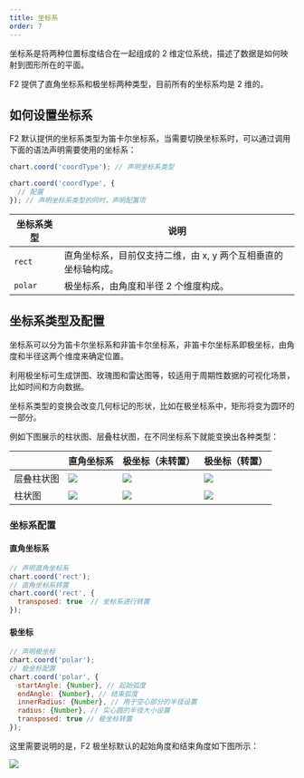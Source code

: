 ```yaml
---
title: 坐标系
order: 7
---
```


坐标系是将两种位置标度结合在一起组成的 2 维定位系统，描述了数据是如何映射到图形所在的平面。

F2 提供了直角坐标系和极坐标两种类型，目前所有的坐标系均是 2 维的。

## 如何设置坐标系

F2 默认提供的坐标系类型为笛卡尔坐标系，当需要切换坐标系时，可以通过调用下面的语法声明需要使用的坐标系：

```javascript
chart.coord('coordType'); // 声明坐标系类型

chart.coord('coordType', {
  // 配置
}); // 声明坐标系类型的同时，声明配置项
```
| **坐标系类型** | **说明** |
| --- | --- |
| `rect` | 直角坐标系，目前仅支持二维，由 x, y 两个互相垂直的坐标轴构成。 |
| `polar` | 极坐标系，由角度和半径 2 个维度构成。 |


## 坐标系类型及配置

坐标系可以分为笛卡尔坐标系和非笛卡尔坐标系，非笛卡尔坐标系即极坐标，由角度和半径这两个维度来确定位置。

利用极坐标可生成饼图、玫瑰图和雷达图等，较适用于周期性数据的可视化场景，比如时间和方向数据。

坐标系类型的变换会改变几何标记的形状，比如在极坐标系中，矩形将变为圆环的一部分。

例如下图展示的柱状图、层叠柱状图，在不同坐标系下就能变换出各种类型：

|  | 直角坐标系 | 极坐标（未转置） | 极坐标（转置） |
| --- | --- | --- | --- |
| 层叠柱状图 | ![](https://gw.alipayobjects.com/zos/skylark/e3c2af2e-8c42-4743-9eb2-00be4beecb50/2018/png/4b932828-aad3-4934-99be-0580dd6b88ba.png#width=) | ![](https://gw.alipayobjects.com/zos/skylark/a0e92822-3020-4f2c-b63b-19e9e7204a86/2018/png/cdb767a2-105d-499d-af09-383323b35222.png#width=) | ![](https://gw.alipayobjects.com/zos/skylark/5de8fa15-6ea1-4a13-93c0-e4646ca6601c/2018/png/a43c60de-692f-433a-bab2-93fc6e9bba3b.png#width=) |
| 柱状图 | ![](https://gw.alipayobjects.com/zos/skylark/e392736b-86a1-4452-9265-f7a5e8dc1805/2018/png/47caf538-6703-4db5-ae68-6605837f2803.png#width=) | ![](https://gw.alipayobjects.com/zos/skylark/383cdf9f-a631-4fc4-9f6a-593a22822242/2018/png/dd798932-1555-4988-bc68-353835d051b3.png#width=) | ![](https://gw.alipayobjects.com/zos/skylark/1a056c5c-13da-46d4-9315-2d589588d889/2018/png/4171f504-2f52-4ed6-ba8f-b7b286650692.png#width=) |


### 坐标系配置

#### 直角坐标系

```javascript
// 声明直角坐标系
chart.coord('rect');
// 直角坐标系转置
chart.coord('rect', {
  transposed: true  // 坐标系进行转置
});
```

#### 极坐标

```javascript
// 声明极坐标
chart.coord('polar');
// 极坐标配置
chart.coord('polar', {
  startAngle: {Number}, // 起始弧度
  endAngle: {Number}, // 结束弧度
  innerRadius: {Number}, // 用于空心部分的半径设置
  radius: {Number}, // 实心圆的半径大小设置
  transposed: true // 极坐标转置
});
```

这里需要说明的是，F2 极坐标默认的起始角度和结束角度如下图所示：

![](https://zos.alipayobjects.com/skylark/85950a42-9579-44cb-b656-8dd28c9a014a/attach/2378/d648679184c6977c/image.png#width=)
